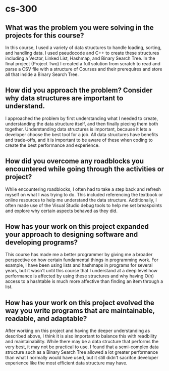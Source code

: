 # cs-300

## What was the problem you were solving in the projects for this course?

In this course, I used a variety of data structures to handle loading, sorting, and handling data. I used pseudocode and C++ to create these structures including a Vector, Linked List, Hashmap, and Binary Search Tree. In the final project (Project Two) I created a full solution from scratch to read and parse a CSV file with a structure of Courses and their prerequires and store all that inside a Binary Search Tree.

## How did you approach the problem? Consider why data structures are important to understand.

I approached the problem by first understanding what I needed to create, understanding the data structure itself, and then finally piecing them both together. Understanding data structures is important, because it lets a developer choose the best tool for a job. All data structures have benefits and trade-offs, and it is important to be aware of these when coding to create the best performance and experience.

## How did you overcome any roadblocks you encountered while going through the activities or project?

While encountering roadblocks, I often had to take a step back and refresh myself on what I was trying to do. This included referencing the textbook or online resources to help me understand the data structure. Additionally, I often made use of the Visual Studio debug tools to help me set breakpoints and explore why certain aspects behaved as they did.

## How has your work on this project expanded your approach to designing software and developing programs?

This course has made me a better programmer by giving me a broader perspective on how certain fundamental things in programming work. For example, I have been using lists and hashmaps in programs for several years, but it wasn't until this course that I understand at a deep level how performance is affected by using these structures and why having O(n) access to a hashtable is much more affective than finding an item through a list.

## How has your work on this project evolved the way you write programs that are maintainable, readable, and adaptable?

After working on this project and having the deeper understanding as described above, I think it is also important to balance this with readbility and maintainability. While there may be a data structure that performs the very best, it may not be practical to use. I found that a semi-complex data structure such as a Binary Search Tree allowed a lot greater performance than what I normally would have used, but it still didn't sacrifce developer experience like the most efficient data structure may have.
